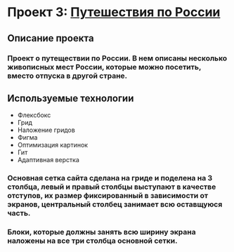 # Проект 3: [Путешествия по России](https://kozihodja.github.io/russian-travel/)

## Описание проекта

### Проект о путеществии по России. В нем описаны несколько живописных мест России, которые можно посетить, вместо отпуска в другой стране.

## Используемые технологии
* Флексбокс
* Грид
* Наложение гридов
*	Фигма
* Оптимизация картинок
* Гит
*	Адаптивная верстка

###	Основная сетка сайта сделана на гриде и поделена на 3 столбца, левый и правый столбцы выступают в качестве отступов, их размер фиксированный в зависимости от экранов, центральный столбец занимает всю оставщуюся часть.

###	Блоки, которые должны занять всю ширину экрана наложены на все три столбца основной сетки.